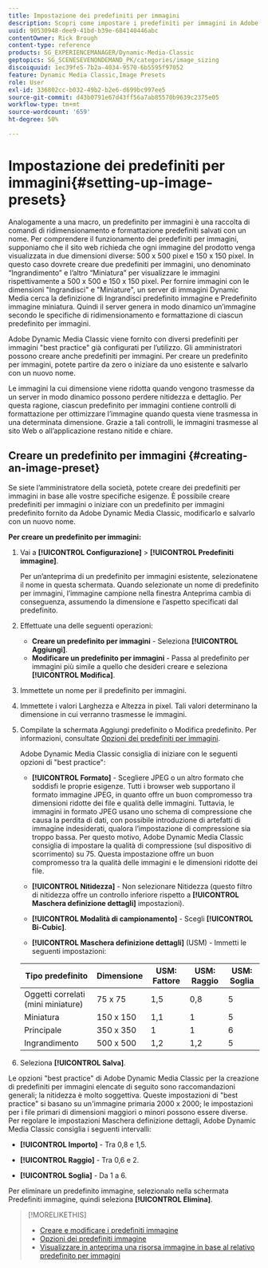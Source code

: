 ```yaml
---
title: Impostazione dei predefiniti per immagini
description: Scopri come impostare i predefiniti per immagini in Adobe Dynamic Media Classic.
uuid: 90530948-dee9-41bd-b39e-684140446abc
contentOwner: Rick Brough
content-type: reference
products: SG_EXPERIENCEMANAGER/Dynamic-Media-Classic
geptopics: SG_SCENESEVENONDEMAND_PK/categories/image_sizing
discoiquuid: 1ec39fe5-7b2a-4034-9570-6b5595f97052
feature: Dynamic Media Classic,Image Presets
role: User
exl-id: 336802cc-b032-49b2-b2e6-d699bc997ee5
source-git-commit: d43b0791e67d43ff56a7ab85570b9639c2375e05
workflow-type: tm+mt
source-wordcount: '659'
ht-degree: 50%

---
```


# Impostazione dei predefiniti per immagini{#setting-up-image-presets}

Analogamente a una macro, un predefinito per immagini è una raccolta di comandi di ridimensionamento e formattazione predefiniti salvati con un nome. Per comprendere il funzionamento dei predefiniti per immagini, supponiamo che il sito web richieda che ogni immagine del prodotto venga visualizzata in due dimensioni diverse: 500 x 500 pixel e 150 x 150 pixel. In questo caso dovrete creare due predefiniti per immagini, uno denominato “Ingrandimento” e l’altro “Miniatura” per visualizzare le immagini rispettivamente a 500 x 500 e 150 x 150 pixel. Per fornire immagini con le dimensioni &quot;Ingrandisci&quot; e &quot;Miniature&quot;, un server di immagini Dynamic Media cerca la definizione di Ingrandisci predefinito immagine e Predefinito immagine miniatura. Quindi il server genera in modo dinamico un’immagine secondo le specifiche di ridimensionamento e formattazione di ciascun predefinito per immagini.

Adobe Dynamic Media Classic viene fornito con diversi predefiniti per immagini &quot;best practice&quot; già configurati per l’utilizzo. Gli amministratori possono creare anche predefiniti per immagini. Per creare un predefinito per immagini, potete partire da zero o iniziare da uno esistente e salvarlo con un nuovo nome.

Le immagini la cui dimensione viene ridotta quando vengono trasmesse da un server in modo dinamico possono perdere nitidezza e dettaglio. Per questa ragione, ciascun predefinito per immagini contiene controlli di formattazione per ottimizzare l’immagine quando questa viene trasmessa in una determinata dimensione. Grazie a tali controlli, le immagini trasmesse al sito Web o all’applicazione restano nitide e chiare.

## Creare un predefinito per immagini {#creating-an-image-preset}

Se siete l’amministratore della società, potete creare dei predefiniti per immagini in base alle vostre specifiche esigenze. È possibile creare predefiniti per immagini o iniziare con un predefinito per immagini predefinito fornito da Adobe Dynamic Media Classic, modificarlo e salvarlo con un nuovo nome.

**Per creare un predefinito per immagini:**

1. Vai a **[!UICONTROL Configurazione]** > **[!UICONTROL Predefiniti immagine]**.

   Per un’anteprima di un predefinito per immagini esistente, selezionatene il nome in questa schermata. Quando selezionate un nome di predefinito per immagini, l’immagine campione nella finestra Anteprima cambia di conseguenza, assumendo la dimensione e l’aspetto specificati dal predefinito.

1. Effettuate una delle seguenti operazioni:

   * **Creare un predefinito per immagini** - Seleziona **[!UICONTROL Aggiungi]**.
   * **Modificare un predefinito per immagini** - Passa al predefinito per immagini più simile a quello che desideri creare e seleziona **[!UICONTROL Modifica]**.

1. Immettete un nome per il predefinito per immagini.
1. Immettete i valori Larghezza e Altezza in pixel. Tali valori determinano la dimensione in cui verranno trasmesse le immagini.
1. Compilate la schermata Aggiungi predefinito o Modifica predefinito. Per informazioni, consultate [Opzioni dei predefiniti per immagini](application-setup.md#image_preset_options).

   Adobe Dynamic Media Classic consiglia di iniziare con le seguenti opzioni di &quot;best practice&quot;:

   * **[!UICONTROL Formato]** - Scegliere JPEG o un altro formato che soddisfi le proprie esigenze. Tutti i browser web supportano il formato immagine JPEG, in quanto offre un buon compromesso tra dimensioni ridotte dei file e qualità delle immagini. Tuttavia, le immagini in formato JPEG usano uno schema di compressione che causa la perdita di dati, con possibile introduzione di artefatti di immagine indesiderati, qualora l’impostazione di compressione sia troppo bassa. Per questo motivo, Adobe Dynamic Media Classic consiglia di impostare la qualità di compressione (sul dispositivo di scorrimento) su 75. Questa impostazione offre un buon compromesso tra la qualità delle immagini e le dimensioni ridotte dei file.

   * **[!UICONTROL Nitidezza]** - Non selezionare Nitidezza (questo filtro di nitidezza offre un controllo inferiore rispetto a **[!UICONTROL Maschera definizione dettagli]** impostazioni).

   * **[!UICONTROL Modalità di campionamento]** - Scegli **[!UICONTROL Bi-Cubic]**.

   * **[!UICONTROL Maschera definizione dettagli]** (USM) - Immetti le seguenti impostazioni:

   | Tipo predefinito | Dimensione | USM: Fattore | USM: Raggio | USM: Soglia |
   | --- | --- | --- | --- | --- |
   | Oggetti correlati (mini miniature) | 75 x 75 | 1,5 | 0,8 | 5 |
   | Miniatura | 150 x 150 | 1,1 | 1 | 5 |
   | Principale | 350 x 350 | 1 | 1 | 6 |
   | Ingrandimento | 500 x 500 | 1,2 | 1,2 | 5 |

1. Seleziona **[!UICONTROL Salva]**.

Le opzioni &quot;best practice&quot; di Adobe Dynamic Media Classic per la creazione di predefiniti per immagini elencate di seguito sono raccomandazioni generali; la nitidezza è molto soggettiva. Queste impostazioni di &quot;best practice&quot; si basano su un&#39;immagine primaria 2000 x 2000; le impostazioni per i file primari di dimensioni maggiori o minori possono essere diverse. Per regolare le impostazioni Maschera definizione dettagli, Adobe Dynamic Media Classic consiglia i seguenti intervalli:

* **[!UICONTROL Importo]** - Tra 0,8 e 1,5.

* **[!UICONTROL Raggio]** - Tra 0,6 e 2.

* **[!UICONTROL Soglia]** - Da 1 a 6.

Per eliminare un predefinito immagine, selezionalo nella schermata Predefiniti immagine, quindi seleziona **[!UICONTROL Elimina]**.

>[!MORELIKETHIS]
>
>* [Creare e modificare i predefiniti immagine](application-setup.md#creating_and_editing_image_presets)
>* [Opzioni dei predefiniti immagine](application-setup.md#image_preset_options)
>* [Visualizzare in anteprima una risorsa immagine in base al relativo predefinito per immagini](previewing-asset.md#previewing_an_image_asset_based_on_its_image_preset)

